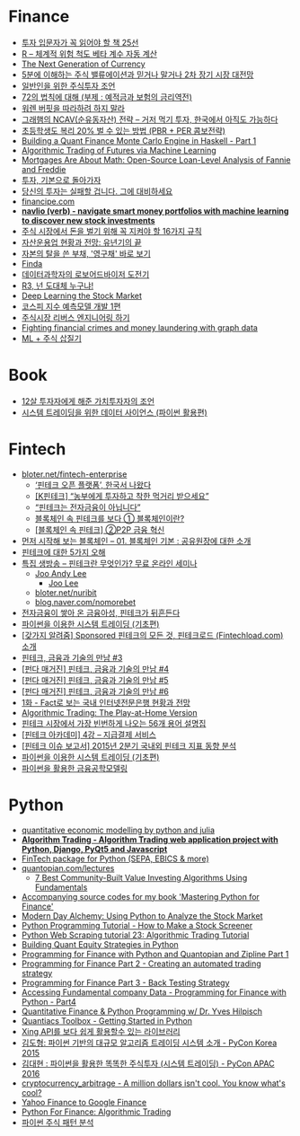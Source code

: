 Finance
=======
* [투자 입문자가 꼭 읽어야 할 책 25선](http://ppss.kr/archives/34729)
* [R – 체계적 위험 척도 베타 계수 자동 계산](http://www.creativeworksofknowledge.com/2015/04/10/calculating-beta-coefficient-using-r/)
* [The Next Generation of Currency](http://www.wired.com/partners/bnymellon/futureofmoney/)
* [5분에 이해하는 주식 밸류에이션과 믿거나 말거나 2차 장기 시장 대전망](http://www.creativeworksofknowledge.com/2015/05/07/equity-valuation-is-easy-like-123/)
* [일반인을 위한 주식투자 조언](http://www.huffingtonpost.kr/daein-sun/story_b_7280008.html)
* [72의 법칙에 대해 (부제 : 예적금과 보험의 금리역전)](http://m.clien.net/cs3/board?bo_table=lecture&bo_style=view&wr_id=261651&page=2&spt=-16021)
* [워렌 버핏을 따라하려 하지 말라](http://ppss.kr/archives/47373)
* [그래햄의 NCAV(순유동자산) 전략 – 거저 먹기 투자, 한국에서 아직도 가능하다](https://m.snek.ai/alpha/article/108066)
* [초등학생도 복리 20% 벌 수 있는 방법 (PBR + PER 콤보전략)](https://www.snek.ai/alpha/article/108070)
* [Building a Quant Finance Monte Carlo Engine in Haskell - Part 1](http://boundedvariation.github.io/)
* [Algorithmic Trading of Futures via Machine Learning](http://cs229.stanford.edu/proj2014/David%20Montague,%20Algorithmic%20Trading%20of%20Futures%20via%20Machine%20Learning.pdf)
* [Mortgages Are About Math: Open-Source Loan-Level Analysis of Fannie and Freddie](http://toddwschneider.com/posts/mortgages-are-about-math-open-source-loan-level-analysis-of-fannie-and-freddie)
* [투자, 기본으로 돌아가자](http://ppss.kr/archives/47315)
* [당신의 투자는 실패할 겁니다. 그에 대비하세요](http://ppss.kr/archives/53889)
* [financipe.com](http://financipe.com/)
* **[navlio (verb) - navigate smart money portfolios with machine learning to discover new stock investments](http://www.navlio.com/)**
* [주식 시장에서 돈을 벌기 위해 꼭 지켜야 할 16가지 규칙](http://ppss.kr/archives/47365)
* [자산운용업 현황과 전망: 유년기의 끝](http://ppss.kr/archives/36024)
* [자본의 탈을 쓴 부채, '영구채' 바로 보기](http://insight.stockplus.com/articles/1655)
* [Finda](http://www.finda.co.kr/)
* [데이터과학자의 로보어드바이저 도전기](http://media.daum.net/digital/internet/newsview?newsid=20160914054802233)
* [R3, 넌 도대체 누구냐!](https://brunch.co.kr/@jeffpaik/22)
* [Deep Learning the Stock Market](https://medium.com/@TalPerry/deep-learning-the-stock-market-df853d139e02)
* [코스피 지수 예측모델 개발 1편](https://brunch.co.kr/@chris-song/13)
* [주식시장 리버스 엔지니어링 하기](http://www.popit.kr/%EC%A3%BC%EC%8B%9D%EC%8B%9C%EC%9E%A5-%EB%A6%AC%EB%B2%84%EC%8A%A4-%EC%97%94%EC%A7%80%EB%8B%88%EC%96%B4%EB%A7%81-%ED%95%98%EA%B8%B0/)
* [Fighting financial crimes and money laundering with graph data](http://www.analyticbridge.datasciencecentral.com/profiles/blogs/fighting-financial-crimes-and-money-laundering-with-graph-data)
* [ML + 주식 삽질기](https://docs.google.com/presentation/d/1GqpoxDd-AiBJ_FkhqUC8J-7iOijDZqJv7DVucRNFnlk/edit#slide=id.p)

# Book
* [12살 투자자에게 해준 가치투자자의 조언](http://ppss.kr/archives/47344)
* [시스템 트레이딩을 위한 데이터 사이언스 (파이썬 활용편)](https://wikidocs.net/book/486)

# Fintech
* [bloter.net/fintech-enterprise](http://www.bloter.net/archives/category/news/fintech-enterprise)
  * [‘핀테크 오픈 플랫폼’, 한국서 나왔다](http://www.bloter.net/archives/229334)
  * [[K핀테크] “농부에게 투자하고 착한 먹거리 받으세요”](http://www.bloter.net/archives/229091)
  * [“핀테크는 전자금융이 아닙니다”](http://www.bloter.net/archives/230421)
  * [블록체인 속 핀테크를 보다 ① 블록체인이란?](http://www.bloter.net/archives/230157)
  * [[블록체인 속 핀테크] ②P2P 금융 혁신](http://www.bloter.net/archives/230365)
* [먼저 시작해 보는 블록체인 – 01. 블록체인 기본 : 공유원장에 대한 소개](https://developer.ibm.com/kr/cloud/bluemix/2017/01/08/blockchain-basic-01-introduction-to-distributed-ledgers/)
* [핀테크에 대한 5가지 오해](http://ppss.kr/archives/36582)
* [특집 생방송 – 핀테크란 무엇인가? 무료 온라인 세미나](http://iamprogrammer.io/%ED%8A%B9%EC%A7%91-%EC%83%9D%EB%B0%A9%EC%86%A1-%ED%95%80%ED%85%8C%ED%81%AC%EB%9E%80-%EB%AC%B4%EC%97%87%EC%9D%B8%EA%B0%80-%EB%AC%B4%EB%A3%8C-%EC%98%A8%EB%9D%BC%EC%9D%B8-%EC%84%B8%EB%AF%B8%EB%82%98/)
  * [Joo Andy Lee](http://blog.naver.com/joo_andy_lee)
    * [Joo Lee](https://www.linkedin.com/pub/joo-lee/1b/407/62b)
  * [bloter.net/nuribit](http://www.bloter.net/archives/author/nuribit)
  * [blog.naver.com/nomorebet](http://blog.naver.com/nomore_bet)
* [전자금융이 쌓아 온 금융아성, 핀테크가 뒤흔든다](http://www.lgeri.com/economy/finance/article.asp?grouping=01010300&seq=479)
* [파이썬을 이용한 시스템 트레이딩 (기초편)](https://wikidocs.net/book/110)
* [[갖가지 알려줌] Sponsored 핀테크의 모든 것, 핀테크로드 (Fintechload.com) 소개](http://www.venturesquare.net/594649)
* [핀테크, 금융과 기술의 만남 #3](http://www.venturesquare.net/602160)
* [[펀다 매거진] 핀테크, 금융과 기술의 만남 #4](http://www.venturesquare.net/602505)
* [[펀다 매거진] 핀테크, 금융과 기술의 만남 #5](http://www.venturesquare.net/602786)
* [[펀다 매거진] 핀테크, 금융과 기술의 만남 #6](http://www.venturesquare.net/604370)
* [1화 - Fact로 보는 국내 인터넷전문은행 현황과 전망](https://fintechload.com/index.php?mid=board_NkcC14&document_srl=2205)
* [Algorithmic Trading: The Play-at-Home Version](http://www.wsj.com/articles/an-algo-and-a-dream-for-day-traders-1439160100?)
* [핀테크 시장에서 가장 빈번하게 나오는 56개 용어 설명집](http://verticalplatform.kr/archives/5064)
* [[핀테크 아카데미] 4강 – 지급결제 서비스](http://verticalplatform.kr/archives/5233)
* [[핀테크 이슈 보고서] 2015년 2분기 국내외 핀테크 지표 동향 분석](http://verticalplatform.kr/archives/5337)
* [파이썬을 이용한 시스템 트레이딩 (기초편)](https://wikidocs.net/book/110)
* [파이썬을 활용한 금융공학모델링](http://www.quantkorea.com/xe/73093)

# Python
* [quantitative economic modelling by python and julia](http://quant-econ.net/)
* **[Algorithm Trading - Algorithm Trading web application project with Python, Django, PyQt5 and Javascript](https://github.com/softage0/algorithm-trading-webapp)**
* [FinTech package for Python (SEPA, EBICS & more)](http://www.joonis.de/en/software/fintech)
* [quantopian.com/lectures](https://www.quantopian.com/lectures)
  * [7 Best Community-Built Value Investing Algorithms Using Fundamentals](https://blog.quantopian.com/fundamentals-contest-winners/)
* [Accompanying source codes for my book 'Mastering Python for Finance'](https://github.com/jamesmawm/Mastering-Python-for-Finance-source-codes)
* [Modern Day Alchemy: Using Python to Analyze the Stock Market](https://www.youtube.com/watch?v=uw6dls3FEUs)
* [Python Programming Tutorial - How to Make a Stock Screener](https://www.youtube.com/watch?v=Y4GHgJjIQnk)
* [Python Web Scraping tutorial 23: Algorithmic Trading Tutorial](https://www.youtube.com/watch?v=2cee0e9HSbs)
* [Building Quant Equity Strategies in Python](https://www.youtube.com/watch?v=nCKzRY_JV4c)
* [Programming for Finance with Python and Quantopian and Zipline Part 1](https://www.youtube.com/watch?v=RxjIOXstxCk)
* [Programming for Finance Part 2 - Creating an automated trading strategy](https://www.youtube.com/watch?v=_nMoCsPI-IA)
* [Programming for Finance Part 3 - Back Testing Strategy](https://www.youtube.com/watch?v=kEJiGT-ZS1w)
* [Accessing Fundamental company Data - Programming for Finance with Python - Part4](https://www.youtube.com/watch?v=-BnOmULm2gQ)
* [Quantitative Finance & Python Programming w/ Dr. Yves Hilpisch](https://www.youtube.com/watch?v=7COR3eRB8lE)
* [Quantiacs Toolbox - Getting Started in Python](https://www.youtube.com/watch?v=BNFA6NE7X1Q)
* [Xing API를 보다 쉽게 활용할수 있는 라이브러리](https://github.com/sculove/xing-plus)
* [김도형: 파이썬 기반의 대규모 알고리즘 트레이딩 시스템 소개 - PyCon Korea 2015](https://www.youtube.com/watch?v=oEvWO_37rnc)
* [김대현 : 파이썬을 활용한 똑똑한 주식투자 (시스템 트레이딩) - PyCon APAC 2016](https://www.youtube.com/watch?v=ED04jGkp4Sg)
* [cryptocurrency_arbitrage - A million dollars isn't cool. You know what's cool?](https://github.com/ericjang/cryptocurrency_arbitrage)
* [Yahoo Finance to Google Finance](https://nbviewer.jupyter.org/gist/FinanceData/d47fb9297dcf13269cec090bfbd65d3e)
* [Python For Finance: Algorithmic Trading](https://www.datacamp.com/community/tutorials/finance-python-trading)
* [파이썬 주식 패턴 분석](http://hamait.tistory.com/848)
